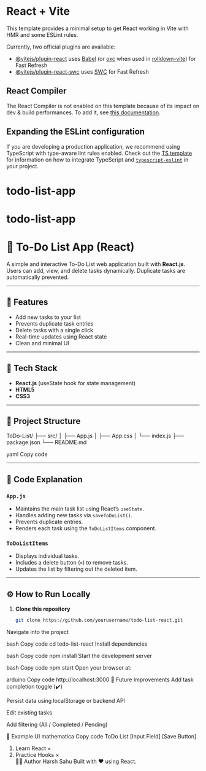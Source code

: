 # React + Vite

This template provides a minimal setup to get React working in Vite with HMR and some ESLint rules.

Currently, two official plugins are available:

- [@vitejs/plugin-react](https://github.com/vitejs/vite-plugin-react/blob/main/packages/plugin-react) uses [Babel](https://babeljs.io/) (or [oxc](https://oxc.rs) when used in [rolldown-vite](https://vite.dev/guide/rolldown)) for Fast Refresh
- [@vitejs/plugin-react-swc](https://github.com/vitejs/vite-plugin-react/blob/main/packages/plugin-react-swc) uses [SWC](https://swc.rs/) for Fast Refresh

## React Compiler

The React Compiler is not enabled on this template because of its impact on dev & build performances. To add it, see [this documentation](https://react.dev/learn/react-compiler/installation).

## Expanding the ESLint configuration

If you are developing a production application, we recommend using TypeScript with type-aware lint rules enabled. Check out the [TS template](https://github.com/vitejs/vite/tree/main/packages/create-vite/template-react-ts) for information on how to integrate TypeScript and [`typescript-eslint`](https://typescript-eslint.io) in your project.
# todo-list-app
# todo-list-app

# 📝 To-Do List App (React)

A simple and interactive To-Do List web application built with **React.js**.  
Users can add, view, and delete tasks dynamically. Duplicate tasks are automatically prevented.

---

## 🚀 Features

- Add new tasks to your list  
- Prevents duplicate task entries  
- Delete tasks with a single click  
- Real-time updates using React state  
- Clean and minimal UI  

---

## 🧩 Tech Stack

- **React.js** (useState hook for state management)
- **HTML5**
- **CSS3**

---

## 📂 Project Structure

ToDo-List/
├── src/
│ ├── App.js
│ ├── App.css
│ └── index.js
├── package.json
└── README.md

yaml
Copy code

---

## 🧠 Code Explanation

### `App.js`
- Maintains the main task list using React’s `useState`.
- Handles adding new tasks via `saveToDoList()`.
- Prevents duplicate entries.
- Renders each task using the `ToDoListItems` component.

### `ToDoListItems`
- Displays individual tasks.
- Includes a delete button (`×`) to remove tasks.
- Updates the list by filtering out the deleted item.

---

## ⚙️ How to Run Locally

1. **Clone this repository**
   ```bash
   git clone https://github.com/yourusername/todo-list-react.git
Navigate into the project

bash
Copy code
cd todo-list-react
Install dependencies

bash
Copy code
npm install
Start the development server

bash
Copy code
npm start
Open your browser at:

arduino
Copy code
http://localhost:3000
🧹 Future Improvements
Add task completion toggle (✔️)

Persist data using localStorage or backend API

Edit existing tasks

Add filtering (All / Completed / Pending)

📸 Example UI
mathematica
Copy code
ToDo List
[Input Field] [Save Button]

1. Learn React ×  
2. Practice Hooks ×  
🧑‍💻 Author
Harsh Sahu
Built with ❤️ using React.


